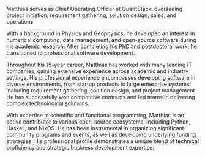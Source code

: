 Matthias serves as Chief Operating Officer at QuantStack,
overseeing project initiation, requirement gathering, solution design,
sales, and operations.

With a background in Physics and Geophysics, he developed an interest in
numerical computing, data management, and open-source software during his
academic research. After completing his PhD and postdoctoral work, he
transitioned to professional software development.

Throughout his 15-year career, Matthias has worked with many leading IT
companies, gaining extensive experience across academic and industry
settings. His professional experience encompasses developing software in
diverse environments, from startup products to large enterprise systems,
including requirement gathering, solution design, and project management. He
has successfully won competitive contracts and led teams in delivering
complex technological solutions.

With expertise in scientific and functional programming, Matthias is an
active contributor to various open-source ecosystems, including Python,
Haskell, and NixOS. He has been instrumental in organizing significant
community programs and events, as well as developing underlying funding
strategies. His professional profile demonstrates a unique blend of
technical proficiency and strategic business development expertise.

